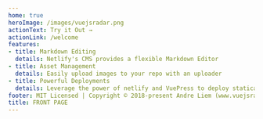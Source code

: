 ```yaml
---
home: true 
heroImage: /images/vuejsradar.png
actionText: Try it Out →
actionLink: /welcome
features:
- title: Markdown Editing 
  details: Netlify's CMS provides a flexible Markdown Editor 
- title: Asset Management 
  details: Easily upload images to your repo with an uploader 
- title: Powerful Deployments
  details: Leverage the power of netlify and VuePress to deploy statically 
footer: MIT Licensed | Copyright © 2018-present Andre Liem (www.vuejsradar.com) 
title: FRONT PAGE
---
```


